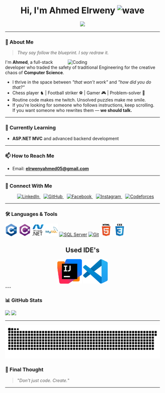<h1 align="center"><b>Hi, I'm Ahmed Elrweny</b> <img src="https://media.giphy.com/media/hvRJCLFzcasrR4ia7z/giphy.gif" width="35" alt="wave" /></h1>

<p align="center">
  <a href="https://github.com/DenverCoder1/readme-typing-svg">
    <img src="https://readme-typing-svg.herokuapp.com?font=Time+New+Roman&color=00FFFF&size=25&center=true&vCenter=true&width=600&height=100&lines=Assalamu+O+Alaikum+Warahmatullah..%E2%9D%A4%EF%B8%8F;Self-taught+Back-End+Developer;Computer+Science+Student;Chess+Player+%E2%99%9C;Active+Learner+%2F+Researcher;Always+Learning+New+Things+%F0%9F%92%AB">
  </a>
</p>

---

### 🧠 About Me

> *They say follow the blueprint. I say redraw it.*
> 
<img align="right" alt="Coding" width="300" src="https://i.pinimg.com/originals/81/17/8b/81178b47a8598f0c81c4799f2cdd4057.gif">



I'm **Ahmed**, a full-stack developer who traded the safety of traditional Engineering for the creative chaos of **Computer Science**.  

- I thrive in the space between *"that won’t work"* and *"how did you do that?"*
- Chess player ♞ | Football striker ⚽ | Gamer 🎮 | Problem-solver 🔧
- Routine code makes me twitch. Unsolved puzzles make me smile.
- If you're looking for someone who follows instructions, keep scrolling.  
  If you want someone who rewrites them — **we should talk.**

---

### 🌱 Currently Learning

- **ASP.NET MVC** and advanced backend development

---

### 📫 How to Reach Me

- Email: **elrwenyahmed05@gmail.com**

---

### 🔗 Connect With Me

<div align="center" class="icons-social" style="margin-left: 10px;">

  <!-- LinkedIn -->
  <a style="margin-left: 10px;" target="_blank" href="https://www.linkedin.com/in/ahmed-elrweny-3aa771292/">
    <img src="https://img.icons8.com/doodle/40/000000/linkedin--v2.png" alt="LinkedIn">
  </a>

  <!-- GitHub -->
  <a style="margin-left: 10px;" target="_blank" href="https://github.com/ahmedelrweny1">
    <img src="https://img.icons8.com/doodle/40/000000/github--v1.png" alt="GitHub">
  </a>

  <!-- Facebook -->
  <a style="margin-left: 10px;" target="_blank" href="https://www.facebook.com/ahmed.elrweny.673443">
    <img src="https://img.icons8.com/doodle/40/000000/facebook-new.png" alt="Facebook">
  </a>

  <!-- Instagram -->
  <a style="margin-left: 10px;" target="_blank" href="https://www.instagram.com/ahmed__elrweny_1/?__pwa=1">
    <img src="https://img.icons8.com/doodle/40/000000/instagram-new--v2.png" alt="Instagram">
  </a>

  <!-- Codeforces -->
  <a style="margin-left: 10px;" target="_blank" href="https://codeforces.com/profile/ahmedelrweny_1">
    <img src="https://raw.githubusercontent.com/rahuldkjain/github-profile-readme-generator/master/src/images/icons/Social/codeforces.svg" alt="Codeforces" height="40" width="40">
  </a>

</div>


---

### 🛠️ Languages & Tools

<p align="left">
  <a href="https://www.w3schools.com/cpp/" target="_blank"><img src="https://raw.githubusercontent.com/devicons/devicon/master/icons/cplusplus/cplusplus-original.svg" alt="C++" width="40" height="40"/></a>
  <a href="https://www.w3schools.com/cs/" target="_blank"><img src="https://raw.githubusercontent.com/devicons/devicon/master/icons/csharp/csharp-original.svg" alt="C#" width="40" height="40"/></a>
  <a href="https://dotnet.microsoft.com/" target="_blank"><img src="https://raw.githubusercontent.com/devicons/devicon/master/icons/dot-net/dot-net-original-wordmark.svg" alt=".NET" width="40" height="40"/></a>
  <a href="https://www.mysql.com/" target="_blank"><img src="https://raw.githubusercontent.com/devicons/devicon/master/icons/mysql/mysql-original-wordmark.svg" alt="MySQL" width="40" height="40"/></a>
  <a href="https://www.microsoft.com/en-us/sql-server" target="_blank"><img src="https://www.svgrepo.com/show/303229/microsoft-sql-server-logo.svg" alt="SQL Server" width="40" height="40"/></a>
  <a href="https://git-scm.com/" target="_blank"><img src="https://www.vectorlogo.zone/logos/git-scm/git-scm-icon.svg" alt="Git" width="40" height="40"/></a>
  <a href="https://www.w3schools.com/html/" target="_blank"><img src="https://raw.githubusercontent.com/devicons/devicon/master/icons/html5/html5-original-wordmark.svg" alt="HTML5" width="40" height="40"/></a>
  <a href="https://www.w3schools.com/css/" target="_blank"><img src="https://raw.githubusercontent.com/devicons/devicon/master/icons/css3/css3-original-wordmark.svg" alt="CSS3" width="40" height="40"/></a>
</p>
    <h2 align="center">Used IDE's</h2>
    <div align="center">
        <img src="https://github.com/devicons/devicon/blob/master/icons/intellij/intellij-original.svg" alt="Intellij" width="80">
        <img src="https://github.com/devicons/devicon/blob/master/icons/vscode/vscode-original.svg" alt="VsCode" width="80">
    </div>
---

### 📊 GitHub Stats

<img align="" height='130px' src="https://github-readme-stats.vercel.app/api?username=bhaveshlohana&hide_title=true&show_icons=true&include_all_commits=true&line_height=21&bg_color=0,EC6C6C,FFD479,FFFC79,73FA79&theme=graywhite" />  <img align="" height='130px' src="https://github-readme-stats.vercel.app/api/top-langs/?username=bhaveshlohana&hide_title=true&layout=compact&bg_color=0,73FA79,73FDFF,D783FF&theme=graywhite" />

---
![snake gif](https://github.com/TekyaygilFethi/TekyaygilFethi/blob/output/github-contribution-grid-snake.svg)

### 💬 Final Thought

> "*Don't just code. Create.*"

---

